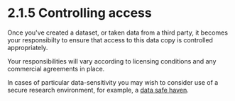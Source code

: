 # 2.1.5 Controlling access 

Once you've created a dataset, or taken data from a third party, it becomes your responsibilty to ensure that access to this data copy is controlled appropriately. 

Your responsibilities will vary according to licensing conditions and any commercial agreements in place.

In cases of particular data-sensitivity you may wish to consider use of a secure research environment, for example, a [data safe haven](https://www.turing.ac.uk/research/research-projects/data-safe-havens-cloud).

